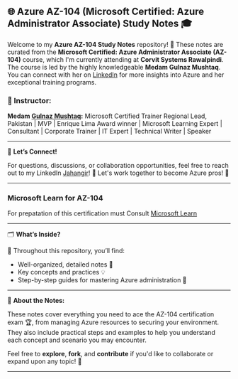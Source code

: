 ## 🌐 **Azure AZ-104 (Microsoft Certified: Azure Administrator Associate) Study Notes** 🎓

Welcome to my **Azure AZ-104 Study Notes** repository! 🚀 These notes are curated from the **Microsoft Certified: Azure Administrator Associate (AZ-104)** course, which I'm currently attending at **Corvit Systems Rawalpindi**. The course is led by the highly knowledgeable **Medam Gulnaz Mushtaq**. You can connect with her on [LinkedIn](https://www.linkedin.com/in/gulnaz-mushtaq/) for more insights into Azure and her exceptional training programs.

### 💼 Instructor: 
**Medam [Gulnaz Mushtaq](https://www.linkedin.com/in/gulnaz-mushtaq/):**
Microsoft Certified Trainer Regional Lead, Pakistan | MVP | Enrique Lima Award winner | Microsoft Learning Expert | Consultant | Corporate Trainer | IT Expert | Technical Writer | Speaker

---

💬 **Let’s Connect!**

For questions, discussions, or collaboration opportunities, feel free to reach out to my LinkedIn [Jahangir](https://www.linkedin.com/in/jahangir-45886428a/)! 💼 Let's work together to become Azure pros! 🌟

---

### Microsoft Learn for AZ-104

For prepatation of this certification must Consult [Microsoft Learn](https://learn.microsoft.com/en-us/credentials/certifications/azure-administrator/?practice-assessment-type=certification)

---

🗂️ **What’s Inside?**

📘 Throughout this repository, you’ll find:
- Well-organized, detailed notes 📝 
- Key concepts and practices 💡
- Step-by-step guides for mastering Azure administration 🔧

---

📝 **About the Notes:**

These notes cover everything you need to ace the AZ-104 certification exam 🏆, from managing Azure resources to securing your environment. They also include practical steps and examples to help you understand each concept and scenario you may encounter.

Feel free to **explore**, **fork**, and **contribute** if you'd like to collaborate or expand upon any topic! 🤝

---
